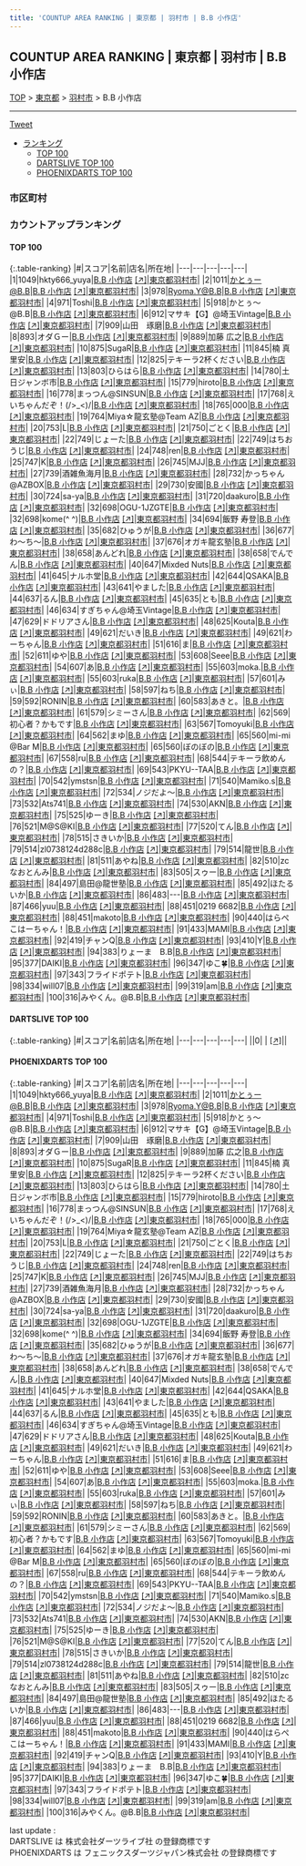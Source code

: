 ```yaml
---
title: 'COUNTUP AREA RANKING | 東京都 | 羽村市 | B.B 小作店'
---
```

## COUNTUP AREA RANKING | 東京都 | 羽村市 | B.B 小作店

[TOP](/darts/rank/) > [東京都](/darts/rank/東京都/) > [羽村市](/darts/rank/東京都/羽村市/) > B.B 小作店

___

<a href="https://twitter.com/share?ref_src=twsrc%5Etfw" data-text="COUNTUP AREA RANKING | 東京都羽村市B.B 小作店" class="twitter-share-button" data-hashtags="DARTSLIVE,PHOENIXDARTS,darts,ダーツ" data-show-count="false">Tweet</a>

* [ランキング](#カウントアップランキング)
    * [TOP 100](#top-100)
    * [DARTSLIVE TOP 100](#dartslive-top-100)
    * [PHOENIXDARTS TOP 100](#phoenixdarts-top-100)

### 市区町村

<ul>

</ul>

### カウントアップランキング

#### TOP 100



{:.table-ranking}
|#|スコア|名前|店名|所在地|
|---|---|---|---|---|
|1|1049|<span class="rank-name-pd">hkty666_yuya</span>|<a href="/darts/rank/shops/60581.html">B.B 小作店</a> <a href="https://vs.phoenixdarts.com/jp/shop/shopDetailInfo/s_60581?s_seq=60581">[↗]</a>|<a href="/darts/rank/東京都/羽村市">東京都羽村市</a>|
|2|1011|<span class="rank-name-pd">かとぅー@B.B</span>|<a href="/darts/rank/shops/60581.html">B.B 小作店</a> <a href="https://vs.phoenixdarts.com/jp/shop/shopDetailInfo/s_60581?s_seq=60581">[↗]</a>|<a href="/darts/rank/東京都/羽村市">東京都羽村市</a>|
|3|978|<span class="rank-name-pd">Ryoma.Y@B.B</span>|<a href="/darts/rank/shops/60581.html">B.B 小作店</a> <a href="https://vs.phoenixdarts.com/jp/shop/shopDetailInfo/s_60581?s_seq=60581">[↗]</a>|<a href="/darts/rank/東京都/羽村市">東京都羽村市</a>|
|4|971|<span class="rank-name-pd">Toshi</span>|<a href="/darts/rank/shops/60581.html">B.B 小作店</a> <a href="https://vs.phoenixdarts.com/jp/shop/shopDetailInfo/s_60581?s_seq=60581">[↗]</a>|<a href="/darts/rank/東京都/羽村市">東京都羽村市</a>|
|5|918|<span class="rank-name-pd">かとぅ〜@B.B</span>|<a href="/darts/rank/shops/60581.html">B.B 小作店</a> <a href="https://vs.phoenixdarts.com/jp/shop/shopDetailInfo/s_60581?s_seq=60581">[↗]</a>|<a href="/darts/rank/東京都/羽村市">東京都羽村市</a>|
|6|912|<span class="rank-name-pd">マサキ【G】@埼玉Vintage</span>|<a href="/darts/rank/shops/60581.html">B.B 小作店</a> <a href="https://vs.phoenixdarts.com/jp/shop/shopDetailInfo/s_60581?s_seq=60581">[↗]</a>|<a href="/darts/rank/東京都/羽村市">東京都羽村市</a>|
|7|909|<span class="rank-name-pd">山田　琢磨</span>|<a href="/darts/rank/shops/60581.html">B.B 小作店</a> <a href="https://vs.phoenixdarts.com/jp/shop/shopDetailInfo/s_60581?s_seq=60581">[↗]</a>|<a href="/darts/rank/東京都/羽村市">東京都羽村市</a>|
|8|893|<span class="rank-name-pd">オダＧー</span>|<a href="/darts/rank/shops/60581.html">B.B 小作店</a> <a href="https://vs.phoenixdarts.com/jp/shop/shopDetailInfo/s_60581?s_seq=60581">[↗]</a>|<a href="/darts/rank/東京都/羽村市">東京都羽村市</a>|
|9|889|<span class="rank-name-pd"><span class="pro-icon-pd"></span>加藤 広之</span>|<a href="/darts/rank/shops/60581.html">B.B 小作店</a> <a href="https://vs.phoenixdarts.com/jp/shop/shopDetailInfo/s_60581?s_seq=60581">[↗]</a>|<a href="/darts/rank/東京都/羽村市">東京都羽村市</a>|
|10|875|<span class="rank-name-pd">SugaR</span>|<a href="/darts/rank/shops/60581.html">B.B 小作店</a> <a href="https://vs.phoenixdarts.com/jp/shop/shopDetailInfo/s_60581?s_seq=60581">[↗]</a>|<a href="/darts/rank/東京都/羽村市">東京都羽村市</a>|
|11|845|<span class="rank-name-pd"><span class="pro-icon-pd"></span>楠 真里安</span>|<a href="/darts/rank/shops/60581.html">B.B 小作店</a> <a href="https://vs.phoenixdarts.com/jp/shop/shopDetailInfo/s_60581?s_seq=60581">[↗]</a>|<a href="/darts/rank/東京都/羽村市">東京都羽村市</a>|
|12|825|<span class="rank-name-pd">テキーラ2杯ください</span>|<a href="/darts/rank/shops/60581.html">B.B 小作店</a> <a href="https://vs.phoenixdarts.com/jp/shop/shopDetailInfo/s_60581?s_seq=60581">[↗]</a>|<a href="/darts/rank/東京都/羽村市">東京都羽村市</a>|
|13|803|<span class="rank-name-pd">ひらはら</span>|<a href="/darts/rank/shops/60581.html">B.B 小作店</a> <a href="https://vs.phoenixdarts.com/jp/shop/shopDetailInfo/s_60581?s_seq=60581">[↗]</a>|<a href="/darts/rank/東京都/羽村市">東京都羽村市</a>|
|14|780|<span class="rank-name-pd">土日ジャンボ市</span>|<a href="/darts/rank/shops/60581.html">B.B 小作店</a> <a href="https://vs.phoenixdarts.com/jp/shop/shopDetailInfo/s_60581?s_seq=60581">[↗]</a>|<a href="/darts/rank/東京都/羽村市">東京都羽村市</a>|
|15|779|<span class="rank-name-pd">hiroto</span>|<a href="/darts/rank/shops/60581.html">B.B 小作店</a> <a href="https://vs.phoenixdarts.com/jp/shop/shopDetailInfo/s_60581?s_seq=60581">[↗]</a>|<a href="/darts/rank/東京都/羽村市">東京都羽村市</a>|
|16|778|<span class="rank-name-pd">まっつん@SINSUN</span>|<a href="/darts/rank/shops/60581.html">B.B 小作店</a> <a href="https://vs.phoenixdarts.com/jp/shop/shopDetailInfo/s_60581?s_seq=60581">[↗]</a>|<a href="/darts/rank/東京都/羽村市">東京都羽村市</a>|
|17|768|<span class="rank-name-pd">えいちゃんだぞ！(/&gt;_&lt;)/</span>|<a href="/darts/rank/shops/60581.html">B.B 小作店</a> <a href="https://vs.phoenixdarts.com/jp/shop/shopDetailInfo/s_60581?s_seq=60581">[↗]</a>|<a href="/darts/rank/東京都/羽村市">東京都羽村市</a>|
|18|765|<span class="rank-name-pd">000</span>|<a href="/darts/rank/shops/60581.html">B.B 小作店</a> <a href="https://vs.phoenixdarts.com/jp/shop/shopDetailInfo/s_60581?s_seq=60581">[↗]</a>|<a href="/darts/rank/東京都/羽村市">東京都羽村市</a>|
|19|764|<span class="rank-name-pd">Miya☆龍玄塾@Team AZ</span>|<a href="/darts/rank/shops/60581.html">B.B 小作店</a> <a href="https://vs.phoenixdarts.com/jp/shop/shopDetailInfo/s_60581?s_seq=60581">[↗]</a>|<a href="/darts/rank/東京都/羽村市">東京都羽村市</a>|
|20|753|<span class="rank-name-pd">L</span>|<a href="/darts/rank/shops/60581.html">B.B 小作店</a> <a href="https://vs.phoenixdarts.com/jp/shop/shopDetailInfo/s_60581?s_seq=60581">[↗]</a>|<a href="/darts/rank/東京都/羽村市">東京都羽村市</a>|
|21|750|<span class="rank-name-pd">ごとく</span>|<a href="/darts/rank/shops/60581.html">B.B 小作店</a> <a href="https://vs.phoenixdarts.com/jp/shop/shopDetailInfo/s_60581?s_seq=60581">[↗]</a>|<a href="/darts/rank/東京都/羽村市">東京都羽村市</a>|
|22|749|<span class="rank-name-pd">じょーた</span>|<a href="/darts/rank/shops/60581.html">B.B 小作店</a> <a href="https://vs.phoenixdarts.com/jp/shop/shopDetailInfo/s_60581?s_seq=60581">[↗]</a>|<a href="/darts/rank/東京都/羽村市">東京都羽村市</a>|
|22|749|<span class="rank-name-pd">はちおうじ</span>|<a href="/darts/rank/shops/60581.html">B.B 小作店</a> <a href="https://vs.phoenixdarts.com/jp/shop/shopDetailInfo/s_60581?s_seq=60581">[↗]</a>|<a href="/darts/rank/東京都/羽村市">東京都羽村市</a>|
|24|748|<span class="rank-name-pd">ren</span>|<a href="/darts/rank/shops/60581.html">B.B 小作店</a> <a href="https://vs.phoenixdarts.com/jp/shop/shopDetailInfo/s_60581?s_seq=60581">[↗]</a>|<a href="/darts/rank/東京都/羽村市">東京都羽村市</a>|
|25|747|<span class="rank-name-pd">K</span>|<a href="/darts/rank/shops/60581.html">B.B 小作店</a> <a href="https://vs.phoenixdarts.com/jp/shop/shopDetailInfo/s_60581?s_seq=60581">[↗]</a>|<a href="/darts/rank/東京都/羽村市">東京都羽村市</a>|
|26|745|<span class="rank-name-pd">MJJ</span>|<a href="/darts/rank/shops/60581.html">B.B 小作店</a> <a href="https://vs.phoenixdarts.com/jp/shop/shopDetailInfo/s_60581?s_seq=60581">[↗]</a>|<a href="/darts/rank/東京都/羽村市">東京都羽村市</a>|
|27|739|<span class="rank-name-pd">酒雑魚海月</span>|<a href="/darts/rank/shops/60581.html">B.B 小作店</a> <a href="https://vs.phoenixdarts.com/jp/shop/shopDetailInfo/s_60581?s_seq=60581">[↗]</a>|<a href="/darts/rank/東京都/羽村市">東京都羽村市</a>|
|28|732|<span class="rank-name-pd">かっちゃん@AZBOX</span>|<a href="/darts/rank/shops/60581.html">B.B 小作店</a> <a href="https://vs.phoenixdarts.com/jp/shop/shopDetailInfo/s_60581?s_seq=60581">[↗]</a>|<a href="/darts/rank/東京都/羽村市">東京都羽村市</a>|
|29|730|<span class="rank-name-pd">安國</span>|<a href="/darts/rank/shops/60581.html">B.B 小作店</a> <a href="https://vs.phoenixdarts.com/jp/shop/shopDetailInfo/s_60581?s_seq=60581">[↗]</a>|<a href="/darts/rank/東京都/羽村市">東京都羽村市</a>|
|30|724|<span class="rank-name-pd">sa-ya</span>|<a href="/darts/rank/shops/60581.html">B.B 小作店</a> <a href="https://vs.phoenixdarts.com/jp/shop/shopDetailInfo/s_60581?s_seq=60581">[↗]</a>|<a href="/darts/rank/東京都/羽村市">東京都羽村市</a>|
|31|720|<span class="rank-name-pd">daakuro</span>|<a href="/darts/rank/shops/60581.html">B.B 小作店</a> <a href="https://vs.phoenixdarts.com/jp/shop/shopDetailInfo/s_60581?s_seq=60581">[↗]</a>|<a href="/darts/rank/東京都/羽村市">東京都羽村市</a>|
|32|698|<span class="rank-name-pd">OGU-1JZGTE</span>|<a href="/darts/rank/shops/60581.html">B.B 小作店</a> <a href="https://vs.phoenixdarts.com/jp/shop/shopDetailInfo/s_60581?s_seq=60581">[↗]</a>|<a href="/darts/rank/東京都/羽村市">東京都羽村市</a>|
|32|698|<span class="rank-name-pd">kome(^ ^)</span>|<a href="/darts/rank/shops/60581.html">B.B 小作店</a> <a href="https://vs.phoenixdarts.com/jp/shop/shopDetailInfo/s_60581?s_seq=60581">[↗]</a>|<a href="/darts/rank/東京都/羽村市">東京都羽村市</a>|
|34|694|<span class="rank-name-pd"><span class="pro-icon-pd"></span>飯野 寿登</span>|<a href="/darts/rank/shops/60581.html">B.B 小作店</a> <a href="https://vs.phoenixdarts.com/jp/shop/shopDetailInfo/s_60581?s_seq=60581">[↗]</a>|<a href="/darts/rank/東京都/羽村市">東京都羽村市</a>|
|35|682|<span class="rank-name-pd">ひゅうが</span>|<a href="/darts/rank/shops/60581.html">B.B 小作店</a> <a href="https://vs.phoenixdarts.com/jp/shop/shopDetailInfo/s_60581?s_seq=60581">[↗]</a>|<a href="/darts/rank/東京都/羽村市">東京都羽村市</a>|
|36|677|<span class="rank-name-pd">わ～ち～</span>|<a href="/darts/rank/shops/60581.html">B.B 小作店</a> <a href="https://vs.phoenixdarts.com/jp/shop/shopDetailInfo/s_60581?s_seq=60581">[↗]</a>|<a href="/darts/rank/東京都/羽村市">東京都羽村市</a>|
|37|676|<span class="rank-name-pd">オガキ龍玄塾</span>|<a href="/darts/rank/shops/60581.html">B.B 小作店</a> <a href="https://vs.phoenixdarts.com/jp/shop/shopDetailInfo/s_60581?s_seq=60581">[↗]</a>|<a href="/darts/rank/東京都/羽村市">東京都羽村市</a>|
|38|658|<span class="rank-name-pd">あんどれ</span>|<a href="/darts/rank/shops/60581.html">B.B 小作店</a> <a href="https://vs.phoenixdarts.com/jp/shop/shopDetailInfo/s_60581?s_seq=60581">[↗]</a>|<a href="/darts/rank/東京都/羽村市">東京都羽村市</a>|
|38|658|<span class="rank-name-pd">でんでん</span>|<a href="/darts/rank/shops/60581.html">B.B 小作店</a> <a href="https://vs.phoenixdarts.com/jp/shop/shopDetailInfo/s_60581?s_seq=60581">[↗]</a>|<a href="/darts/rank/東京都/羽村市">東京都羽村市</a>|
|40|647|<span class="rank-name-pd">Mixded Nuts</span>|<a href="/darts/rank/shops/60581.html">B.B 小作店</a> <a href="https://vs.phoenixdarts.com/jp/shop/shopDetailInfo/s_60581?s_seq=60581">[↗]</a>|<a href="/darts/rank/東京都/羽村市">東京都羽村市</a>|
|41|645|<span class="rank-name-pd">ナルホ堂</span>|<a href="/darts/rank/shops/60581.html">B.B 小作店</a> <a href="https://vs.phoenixdarts.com/jp/shop/shopDetailInfo/s_60581?s_seq=60581">[↗]</a>|<a href="/darts/rank/東京都/羽村市">東京都羽村市</a>|
|42|644|<span class="rank-name-pd">QSAKA</span>|<a href="/darts/rank/shops/60581.html">B.B 小作店</a> <a href="https://vs.phoenixdarts.com/jp/shop/shopDetailInfo/s_60581?s_seq=60581">[↗]</a>|<a href="/darts/rank/東京都/羽村市">東京都羽村市</a>|
|43|641|<span class="rank-name-pd">やました</span>|<a href="/darts/rank/shops/60581.html">B.B 小作店</a> <a href="https://vs.phoenixdarts.com/jp/shop/shopDetailInfo/s_60581?s_seq=60581">[↗]</a>|<a href="/darts/rank/東京都/羽村市">東京都羽村市</a>|
|44|637|<span class="rank-name-pd">るん</span>|<a href="/darts/rank/shops/60581.html">B.B 小作店</a> <a href="https://vs.phoenixdarts.com/jp/shop/shopDetailInfo/s_60581?s_seq=60581">[↗]</a>|<a href="/darts/rank/東京都/羽村市">東京都羽村市</a>|
|45|635|<span class="rank-name-pd">とも</span>|<a href="/darts/rank/shops/60581.html">B.B 小作店</a> <a href="https://vs.phoenixdarts.com/jp/shop/shopDetailInfo/s_60581?s_seq=60581">[↗]</a>|<a href="/darts/rank/東京都/羽村市">東京都羽村市</a>|
|46|634|<span class="rank-name-pd">すぎちゃん@埼玉Vintage</span>|<a href="/darts/rank/shops/60581.html">B.B 小作店</a> <a href="https://vs.phoenixdarts.com/jp/shop/shopDetailInfo/s_60581?s_seq=60581">[↗]</a>|<a href="/darts/rank/東京都/羽村市">東京都羽村市</a>|
|47|629|<span class="rank-name-pd">ドドリアさん</span>|<a href="/darts/rank/shops/60581.html">B.B 小作店</a> <a href="https://vs.phoenixdarts.com/jp/shop/shopDetailInfo/s_60581?s_seq=60581">[↗]</a>|<a href="/darts/rank/東京都/羽村市">東京都羽村市</a>|
|48|625|<span class="rank-name-pd">Kouta</span>|<a href="/darts/rank/shops/60581.html">B.B 小作店</a> <a href="https://vs.phoenixdarts.com/jp/shop/shopDetailInfo/s_60581?s_seq=60581">[↗]</a>|<a href="/darts/rank/東京都/羽村市">東京都羽村市</a>|
|49|621|<span class="rank-name-pd">だいき</span>|<a href="/darts/rank/shops/60581.html">B.B 小作店</a> <a href="https://vs.phoenixdarts.com/jp/shop/shopDetailInfo/s_60581?s_seq=60581">[↗]</a>|<a href="/darts/rank/東京都/羽村市">東京都羽村市</a>|
|49|621|<span class="rank-name-pd">わーちゃん</span>|<a href="/darts/rank/shops/60581.html">B.B 小作店</a> <a href="https://vs.phoenixdarts.com/jp/shop/shopDetailInfo/s_60581?s_seq=60581">[↗]</a>|<a href="/darts/rank/東京都/羽村市">東京都羽村市</a>|
|51|616|<span class="rank-name-pd">ま</span>|<a href="/darts/rank/shops/60581.html">B.B 小作店</a> <a href="https://vs.phoenixdarts.com/jp/shop/shopDetailInfo/s_60581?s_seq=60581">[↗]</a>|<a href="/darts/rank/東京都/羽村市">東京都羽村市</a>|
|52|611|<span class="rank-name-pd">ゆや</span>|<a href="/darts/rank/shops/60581.html">B.B 小作店</a> <a href="https://vs.phoenixdarts.com/jp/shop/shopDetailInfo/s_60581?s_seq=60581">[↗]</a>|<a href="/darts/rank/東京都/羽村市">東京都羽村市</a>|
|53|608|<span class="rank-name-pd">Seee</span>|<a href="/darts/rank/shops/60581.html">B.B 小作店</a> <a href="https://vs.phoenixdarts.com/jp/shop/shopDetailInfo/s_60581?s_seq=60581">[↗]</a>|<a href="/darts/rank/東京都/羽村市">東京都羽村市</a>|
|54|607|<span class="rank-name-pd">あ</span>|<a href="/darts/rank/shops/60581.html">B.B 小作店</a> <a href="https://vs.phoenixdarts.com/jp/shop/shopDetailInfo/s_60581?s_seq=60581">[↗]</a>|<a href="/darts/rank/東京都/羽村市">東京都羽村市</a>|
|55|603|<span class="rank-name-pd">moka.</span>|<a href="/darts/rank/shops/60581.html">B.B 小作店</a> <a href="https://vs.phoenixdarts.com/jp/shop/shopDetailInfo/s_60581?s_seq=60581">[↗]</a>|<a href="/darts/rank/東京都/羽村市">東京都羽村市</a>|
|55|603|<span class="rank-name-pd">ruka</span>|<a href="/darts/rank/shops/60581.html">B.B 小作店</a> <a href="https://vs.phoenixdarts.com/jp/shop/shopDetailInfo/s_60581?s_seq=60581">[↗]</a>|<a href="/darts/rank/東京都/羽村市">東京都羽村市</a>|
|57|601|<span class="rank-name-pd">みぃ</span>|<a href="/darts/rank/shops/60581.html">B.B 小作店</a> <a href="https://vs.phoenixdarts.com/jp/shop/shopDetailInfo/s_60581?s_seq=60581">[↗]</a>|<a href="/darts/rank/東京都/羽村市">東京都羽村市</a>|
|58|597|<span class="rank-name-pd">ねち</span>|<a href="/darts/rank/shops/60581.html">B.B 小作店</a> <a href="https://vs.phoenixdarts.com/jp/shop/shopDetailInfo/s_60581?s_seq=60581">[↗]</a>|<a href="/darts/rank/東京都/羽村市">東京都羽村市</a>|
|59|592|<span class="rank-name-pd">RONIN</span>|<a href="/darts/rank/shops/60581.html">B.B 小作店</a> <a href="https://vs.phoenixdarts.com/jp/shop/shopDetailInfo/s_60581?s_seq=60581">[↗]</a>|<a href="/darts/rank/東京都/羽村市">東京都羽村市</a>|
|60|583|<span class="rank-name-pd">あきと。</span>|<a href="/darts/rank/shops/60581.html">B.B 小作店</a> <a href="https://vs.phoenixdarts.com/jp/shop/shopDetailInfo/s_60581?s_seq=60581">[↗]</a>|<a href="/darts/rank/東京都/羽村市">東京都羽村市</a>|
|61|579|<span class="rank-name-pd">シミーさん</span>|<a href="/darts/rank/shops/60581.html">B.B 小作店</a> <a href="https://vs.phoenixdarts.com/jp/shop/shopDetailInfo/s_60581?s_seq=60581">[↗]</a>|<a href="/darts/rank/東京都/羽村市">東京都羽村市</a>|
|62|569|<span class="rank-name-pd">初心者？かもです</span>|<a href="/darts/rank/shops/60581.html">B.B 小作店</a> <a href="https://vs.phoenixdarts.com/jp/shop/shopDetailInfo/s_60581?s_seq=60581">[↗]</a>|<a href="/darts/rank/東京都/羽村市">東京都羽村市</a>|
|63|567|<span class="rank-name-pd">Tomoyuki</span>|<a href="/darts/rank/shops/60581.html">B.B 小作店</a> <a href="https://vs.phoenixdarts.com/jp/shop/shopDetailInfo/s_60581?s_seq=60581">[↗]</a>|<a href="/darts/rank/東京都/羽村市">東京都羽村市</a>|
|64|562|<span class="rank-name-pd">まゆ</span>|<a href="/darts/rank/shops/60581.html">B.B 小作店</a> <a href="https://vs.phoenixdarts.com/jp/shop/shopDetailInfo/s_60581?s_seq=60581">[↗]</a>|<a href="/darts/rank/東京都/羽村市">東京都羽村市</a>|
|65|560|<span class="rank-name-pd">mi-mi @Bar M</span>|<a href="/darts/rank/shops/60581.html">B.B 小作店</a> <a href="https://vs.phoenixdarts.com/jp/shop/shopDetailInfo/s_60581?s_seq=60581">[↗]</a>|<a href="/darts/rank/東京都/羽村市">東京都羽村市</a>|
|65|560|<span class="rank-name-pd">ぼのぼの</span>|<a href="/darts/rank/shops/60581.html">B.B 小作店</a> <a href="https://vs.phoenixdarts.com/jp/shop/shopDetailInfo/s_60581?s_seq=60581">[↗]</a>|<a href="/darts/rank/東京都/羽村市">東京都羽村市</a>|
|67|558|<span class="rank-name-pd">ru</span>|<a href="/darts/rank/shops/60581.html">B.B 小作店</a> <a href="https://vs.phoenixdarts.com/jp/shop/shopDetailInfo/s_60581?s_seq=60581">[↗]</a>|<a href="/darts/rank/東京都/羽村市">東京都羽村市</a>|
|68|544|<span class="rank-name-pd">テキーラ飲めんの？</span>|<a href="/darts/rank/shops/60581.html">B.B 小作店</a> <a href="https://vs.phoenixdarts.com/jp/shop/shopDetailInfo/s_60581?s_seq=60581">[↗]</a>|<a href="/darts/rank/東京都/羽村市">東京都羽村市</a>|
|69|543|<span class="rank-name-pd">PKYU--TAA</span>|<a href="/darts/rank/shops/60581.html">B.B 小作店</a> <a href="https://vs.phoenixdarts.com/jp/shop/shopDetailInfo/s_60581?s_seq=60581">[↗]</a>|<a href="/darts/rank/東京都/羽村市">東京都羽村市</a>|
|70|542|<span class="rank-name-pd">ymstsn</span>|<a href="/darts/rank/shops/60581.html">B.B 小作店</a> <a href="https://vs.phoenixdarts.com/jp/shop/shopDetailInfo/s_60581?s_seq=60581">[↗]</a>|<a href="/darts/rank/東京都/羽村市">東京都羽村市</a>|
|71|540|<span class="rank-name-pd">Mamiko.s</span>|<a href="/darts/rank/shops/60581.html">B.B 小作店</a> <a href="https://vs.phoenixdarts.com/jp/shop/shopDetailInfo/s_60581?s_seq=60581">[↗]</a>|<a href="/darts/rank/東京都/羽村市">東京都羽村市</a>|
|72|534|<span class="rank-name-pd">ノジだよ〜</span>|<a href="/darts/rank/shops/60581.html">B.B 小作店</a> <a href="https://vs.phoenixdarts.com/jp/shop/shopDetailInfo/s_60581?s_seq=60581">[↗]</a>|<a href="/darts/rank/東京都/羽村市">東京都羽村市</a>|
|73|532|<span class="rank-name-pd">Ats741</span>|<a href="/darts/rank/shops/60581.html">B.B 小作店</a> <a href="https://vs.phoenixdarts.com/jp/shop/shopDetailInfo/s_60581?s_seq=60581">[↗]</a>|<a href="/darts/rank/東京都/羽村市">東京都羽村市</a>|
|74|530|<span class="rank-name-pd">AKN</span>|<a href="/darts/rank/shops/60581.html">B.B 小作店</a> <a href="https://vs.phoenixdarts.com/jp/shop/shopDetailInfo/s_60581?s_seq=60581">[↗]</a>|<a href="/darts/rank/東京都/羽村市">東京都羽村市</a>|
|75|525|<span class="rank-name-pd">ゆーき</span>|<a href="/darts/rank/shops/60581.html">B.B 小作店</a> <a href="https://vs.phoenixdarts.com/jp/shop/shopDetailInfo/s_60581?s_seq=60581">[↗]</a>|<a href="/darts/rank/東京都/羽村市">東京都羽村市</a>|
|76|521|<span class="rank-name-pd">M@S@KI</span>|<a href="/darts/rank/shops/60581.html">B.B 小作店</a> <a href="https://vs.phoenixdarts.com/jp/shop/shopDetailInfo/s_60581?s_seq=60581">[↗]</a>|<a href="/darts/rank/東京都/羽村市">東京都羽村市</a>|
|77|520|<span class="rank-name-pd">てん</span>|<a href="/darts/rank/shops/60581.html">B.B 小作店</a> <a href="https://vs.phoenixdarts.com/jp/shop/shopDetailInfo/s_60581?s_seq=60581">[↗]</a>|<a href="/darts/rank/東京都/羽村市">東京都羽村市</a>|
|78|515|<span class="rank-name-pd">さきいか</span>|<a href="/darts/rank/shops/60581.html">B.B 小作店</a> <a href="https://vs.phoenixdarts.com/jp/shop/shopDetailInfo/s_60581?s_seq=60581">[↗]</a>|<a href="/darts/rank/東京都/羽村市">東京都羽村市</a>|
|79|514|<span class="rank-name-pd">zl0738124d288c</span>|<a href="/darts/rank/shops/60581.html">B.B 小作店</a> <a href="https://vs.phoenixdarts.com/jp/shop/shopDetailInfo/s_60581?s_seq=60581">[↗]</a>|<a href="/darts/rank/東京都/羽村市">東京都羽村市</a>|
|79|514|<span class="rank-name-pd">龍世</span>|<a href="/darts/rank/shops/60581.html">B.B 小作店</a> <a href="https://vs.phoenixdarts.com/jp/shop/shopDetailInfo/s_60581?s_seq=60581">[↗]</a>|<a href="/darts/rank/東京都/羽村市">東京都羽村市</a>|
|81|511|<span class="rank-name-pd">あやね</span>|<a href="/darts/rank/shops/60581.html">B.B 小作店</a> <a href="https://vs.phoenixdarts.com/jp/shop/shopDetailInfo/s_60581?s_seq=60581">[↗]</a>|<a href="/darts/rank/東京都/羽村市">東京都羽村市</a>|
|82|510|<span class="rank-name-pd">zcなおとんみ</span>|<a href="/darts/rank/shops/60581.html">B.B 小作店</a> <a href="https://vs.phoenixdarts.com/jp/shop/shopDetailInfo/s_60581?s_seq=60581">[↗]</a>|<a href="/darts/rank/東京都/羽村市">東京都羽村市</a>|
|83|505|<span class="rank-name-pd">スゥー</span>|<a href="/darts/rank/shops/60581.html">B.B 小作店</a> <a href="https://vs.phoenixdarts.com/jp/shop/shopDetailInfo/s_60581?s_seq=60581">[↗]</a>|<a href="/darts/rank/東京都/羽村市">東京都羽村市</a>|
|84|497|<span class="rank-name-pd">島田@龍世塾</span>|<a href="/darts/rank/shops/60581.html">B.B 小作店</a> <a href="https://vs.phoenixdarts.com/jp/shop/shopDetailInfo/s_60581?s_seq=60581">[↗]</a>|<a href="/darts/rank/東京都/羽村市">東京都羽村市</a>|
|85|492|<span class="rank-name-pd">ほたるいか</span>|<a href="/darts/rank/shops/60581.html">B.B 小作店</a> <a href="https://vs.phoenixdarts.com/jp/shop/shopDetailInfo/s_60581?s_seq=60581">[↗]</a>|<a href="/darts/rank/東京都/羽村市">東京都羽村市</a>|
|86|483|<span class="rank-name-pd">---</span>|<a href="/darts/rank/shops/60581.html">B.B 小作店</a> <a href="https://vs.phoenixdarts.com/jp/shop/shopDetailInfo/s_60581?s_seq=60581">[↗]</a>|<a href="/darts/rank/東京都/羽村市">東京都羽村市</a>|
|87|466|<span class="rank-name-pd">yuu</span>|<a href="/darts/rank/shops/60581.html">B.B 小作店</a> <a href="https://vs.phoenixdarts.com/jp/shop/shopDetailInfo/s_60581?s_seq=60581">[↗]</a>|<a href="/darts/rank/東京都/羽村市">東京都羽村市</a>|
|88|451|<span class="rank-name-pd">0219 6682</span>|<a href="/darts/rank/shops/60581.html">B.B 小作店</a> <a href="https://vs.phoenixdarts.com/jp/shop/shopDetailInfo/s_60581?s_seq=60581">[↗]</a>|<a href="/darts/rank/東京都/羽村市">東京都羽村市</a>|
|88|451|<span class="rank-name-pd">makoto</span>|<a href="/darts/rank/shops/60581.html">B.B 小作店</a> <a href="https://vs.phoenixdarts.com/jp/shop/shopDetailInfo/s_60581?s_seq=60581">[↗]</a>|<a href="/darts/rank/東京都/羽村市">東京都羽村市</a>|
|90|440|<span class="rank-name-pd">はらぺこはーちゃん！</span>|<a href="/darts/rank/shops/60581.html">B.B 小作店</a> <a href="https://vs.phoenixdarts.com/jp/shop/shopDetailInfo/s_60581?s_seq=60581">[↗]</a>|<a href="/darts/rank/東京都/羽村市">東京都羽村市</a>|
|91|433|<span class="rank-name-pd">MAMI</span>|<a href="/darts/rank/shops/60581.html">B.B 小作店</a> <a href="https://vs.phoenixdarts.com/jp/shop/shopDetailInfo/s_60581?s_seq=60581">[↗]</a>|<a href="/darts/rank/東京都/羽村市">東京都羽村市</a>|
|92|419|<span class="rank-name-pd">チャンQ</span>|<a href="/darts/rank/shops/60581.html">B.B 小作店</a> <a href="https://vs.phoenixdarts.com/jp/shop/shopDetailInfo/s_60581?s_seq=60581">[↗]</a>|<a href="/darts/rank/東京都/羽村市">東京都羽村市</a>|
|93|410|<span class="rank-name-pd">Y</span>|<a href="/darts/rank/shops/60581.html">B.B 小作店</a> <a href="https://vs.phoenixdarts.com/jp/shop/shopDetailInfo/s_60581?s_seq=60581">[↗]</a>|<a href="/darts/rank/東京都/羽村市">東京都羽村市</a>|
|94|383|<span class="rank-name-pd">りょーま　B.B</span>|<a href="/darts/rank/shops/60581.html">B.B 小作店</a> <a href="https://vs.phoenixdarts.com/jp/shop/shopDetailInfo/s_60581?s_seq=60581">[↗]</a>|<a href="/darts/rank/東京都/羽村市">東京都羽村市</a>|
|95|377|<span class="rank-name-pd">DAIKI</span>|<a href="/darts/rank/shops/60581.html">B.B 小作店</a> <a href="https://vs.phoenixdarts.com/jp/shop/shopDetailInfo/s_60581?s_seq=60581">[↗]</a>|<a href="/darts/rank/東京都/羽村市">東京都羽村市</a>|
|96|347|<span class="rank-name-pd">ゆこ🍀</span>|<a href="/darts/rank/shops/60581.html">B.B 小作店</a> <a href="https://vs.phoenixdarts.com/jp/shop/shopDetailInfo/s_60581?s_seq=60581">[↗]</a>|<a href="/darts/rank/東京都/羽村市">東京都羽村市</a>|
|97|343|<span class="rank-name-pd">フライドポテト</span>|<a href="/darts/rank/shops/60581.html">B.B 小作店</a> <a href="https://vs.phoenixdarts.com/jp/shop/shopDetailInfo/s_60581?s_seq=60581">[↗]</a>|<a href="/darts/rank/東京都/羽村市">東京都羽村市</a>|
|98|334|<span class="rank-name-pd">will07</span>|<a href="/darts/rank/shops/60581.html">B.B 小作店</a> <a href="https://vs.phoenixdarts.com/jp/shop/shopDetailInfo/s_60581?s_seq=60581">[↗]</a>|<a href="/darts/rank/東京都/羽村市">東京都羽村市</a>|
|99|319|<span class="rank-name-pd">am</span>|<a href="/darts/rank/shops/60581.html">B.B 小作店</a> <a href="https://vs.phoenixdarts.com/jp/shop/shopDetailInfo/s_60581?s_seq=60581">[↗]</a>|<a href="/darts/rank/東京都/羽村市">東京都羽村市</a>|
|100|316|<span class="rank-name-pd">みやくん。@B.B</span>|<a href="/darts/rank/shops/60581.html">B.B 小作店</a> <a href="https://vs.phoenixdarts.com/jp/shop/shopDetailInfo/s_60581?s_seq=60581">[↗]</a>|<a href="/darts/rank/東京都/羽村市">東京都羽村市</a>|


#### DARTSLIVE TOP 100



{:.table-ranking}
|#|スコア|名前|店名|所在地|
|---|---|---|---|---|
||0|<span class="rank-name-dl"> </span>|<a href="/darts/rank/shops/.html"></a> <a href="">[↗]</a>|<a href="/darts/rank//"></a>|


#### PHOENIXDARTS TOP 100



{:.table-ranking}
|#|スコア|名前|店名|所在地|
|---|---|---|---|---|
|1|1049|<span class="rank-name-pd">hkty666_yuya</span>|<a href="/darts/rank/shops/60581.html">B.B 小作店</a> <a href="https://vs.phoenixdarts.com/jp/shop/shopDetailInfo/s_60581?s_seq=60581">[↗]</a>|<a href="/darts/rank/東京都/羽村市">東京都羽村市</a>|
|2|1011|<span class="rank-name-pd">かとぅー@B.B</span>|<a href="/darts/rank/shops/60581.html">B.B 小作店</a> <a href="https://vs.phoenixdarts.com/jp/shop/shopDetailInfo/s_60581?s_seq=60581">[↗]</a>|<a href="/darts/rank/東京都/羽村市">東京都羽村市</a>|
|3|978|<span class="rank-name-pd">Ryoma.Y@B.B</span>|<a href="/darts/rank/shops/60581.html">B.B 小作店</a> <a href="https://vs.phoenixdarts.com/jp/shop/shopDetailInfo/s_60581?s_seq=60581">[↗]</a>|<a href="/darts/rank/東京都/羽村市">東京都羽村市</a>|
|4|971|<span class="rank-name-pd">Toshi</span>|<a href="/darts/rank/shops/60581.html">B.B 小作店</a> <a href="https://vs.phoenixdarts.com/jp/shop/shopDetailInfo/s_60581?s_seq=60581">[↗]</a>|<a href="/darts/rank/東京都/羽村市">東京都羽村市</a>|
|5|918|<span class="rank-name-pd">かとぅ〜@B.B</span>|<a href="/darts/rank/shops/60581.html">B.B 小作店</a> <a href="https://vs.phoenixdarts.com/jp/shop/shopDetailInfo/s_60581?s_seq=60581">[↗]</a>|<a href="/darts/rank/東京都/羽村市">東京都羽村市</a>|
|6|912|<span class="rank-name-pd">マサキ【G】@埼玉Vintage</span>|<a href="/darts/rank/shops/60581.html">B.B 小作店</a> <a href="https://vs.phoenixdarts.com/jp/shop/shopDetailInfo/s_60581?s_seq=60581">[↗]</a>|<a href="/darts/rank/東京都/羽村市">東京都羽村市</a>|
|7|909|<span class="rank-name-pd">山田　琢磨</span>|<a href="/darts/rank/shops/60581.html">B.B 小作店</a> <a href="https://vs.phoenixdarts.com/jp/shop/shopDetailInfo/s_60581?s_seq=60581">[↗]</a>|<a href="/darts/rank/東京都/羽村市">東京都羽村市</a>|
|8|893|<span class="rank-name-pd">オダＧー</span>|<a href="/darts/rank/shops/60581.html">B.B 小作店</a> <a href="https://vs.phoenixdarts.com/jp/shop/shopDetailInfo/s_60581?s_seq=60581">[↗]</a>|<a href="/darts/rank/東京都/羽村市">東京都羽村市</a>|
|9|889|<span class="rank-name-pd"><span class="pro-icon-pd"></span>加藤 広之</span>|<a href="/darts/rank/shops/60581.html">B.B 小作店</a> <a href="https://vs.phoenixdarts.com/jp/shop/shopDetailInfo/s_60581?s_seq=60581">[↗]</a>|<a href="/darts/rank/東京都/羽村市">東京都羽村市</a>|
|10|875|<span class="rank-name-pd">SugaR</span>|<a href="/darts/rank/shops/60581.html">B.B 小作店</a> <a href="https://vs.phoenixdarts.com/jp/shop/shopDetailInfo/s_60581?s_seq=60581">[↗]</a>|<a href="/darts/rank/東京都/羽村市">東京都羽村市</a>|
|11|845|<span class="rank-name-pd"><span class="pro-icon-pd"></span>楠 真里安</span>|<a href="/darts/rank/shops/60581.html">B.B 小作店</a> <a href="https://vs.phoenixdarts.com/jp/shop/shopDetailInfo/s_60581?s_seq=60581">[↗]</a>|<a href="/darts/rank/東京都/羽村市">東京都羽村市</a>|
|12|825|<span class="rank-name-pd">テキーラ2杯ください</span>|<a href="/darts/rank/shops/60581.html">B.B 小作店</a> <a href="https://vs.phoenixdarts.com/jp/shop/shopDetailInfo/s_60581?s_seq=60581">[↗]</a>|<a href="/darts/rank/東京都/羽村市">東京都羽村市</a>|
|13|803|<span class="rank-name-pd">ひらはら</span>|<a href="/darts/rank/shops/60581.html">B.B 小作店</a> <a href="https://vs.phoenixdarts.com/jp/shop/shopDetailInfo/s_60581?s_seq=60581">[↗]</a>|<a href="/darts/rank/東京都/羽村市">東京都羽村市</a>|
|14|780|<span class="rank-name-pd">土日ジャンボ市</span>|<a href="/darts/rank/shops/60581.html">B.B 小作店</a> <a href="https://vs.phoenixdarts.com/jp/shop/shopDetailInfo/s_60581?s_seq=60581">[↗]</a>|<a href="/darts/rank/東京都/羽村市">東京都羽村市</a>|
|15|779|<span class="rank-name-pd">hiroto</span>|<a href="/darts/rank/shops/60581.html">B.B 小作店</a> <a href="https://vs.phoenixdarts.com/jp/shop/shopDetailInfo/s_60581?s_seq=60581">[↗]</a>|<a href="/darts/rank/東京都/羽村市">東京都羽村市</a>|
|16|778|<span class="rank-name-pd">まっつん@SINSUN</span>|<a href="/darts/rank/shops/60581.html">B.B 小作店</a> <a href="https://vs.phoenixdarts.com/jp/shop/shopDetailInfo/s_60581?s_seq=60581">[↗]</a>|<a href="/darts/rank/東京都/羽村市">東京都羽村市</a>|
|17|768|<span class="rank-name-pd">えいちゃんだぞ！(/&gt;_&lt;)/</span>|<a href="/darts/rank/shops/60581.html">B.B 小作店</a> <a href="https://vs.phoenixdarts.com/jp/shop/shopDetailInfo/s_60581?s_seq=60581">[↗]</a>|<a href="/darts/rank/東京都/羽村市">東京都羽村市</a>|
|18|765|<span class="rank-name-pd">000</span>|<a href="/darts/rank/shops/60581.html">B.B 小作店</a> <a href="https://vs.phoenixdarts.com/jp/shop/shopDetailInfo/s_60581?s_seq=60581">[↗]</a>|<a href="/darts/rank/東京都/羽村市">東京都羽村市</a>|
|19|764|<span class="rank-name-pd">Miya☆龍玄塾@Team AZ</span>|<a href="/darts/rank/shops/60581.html">B.B 小作店</a> <a href="https://vs.phoenixdarts.com/jp/shop/shopDetailInfo/s_60581?s_seq=60581">[↗]</a>|<a href="/darts/rank/東京都/羽村市">東京都羽村市</a>|
|20|753|<span class="rank-name-pd">L</span>|<a href="/darts/rank/shops/60581.html">B.B 小作店</a> <a href="https://vs.phoenixdarts.com/jp/shop/shopDetailInfo/s_60581?s_seq=60581">[↗]</a>|<a href="/darts/rank/東京都/羽村市">東京都羽村市</a>|
|21|750|<span class="rank-name-pd">ごとく</span>|<a href="/darts/rank/shops/60581.html">B.B 小作店</a> <a href="https://vs.phoenixdarts.com/jp/shop/shopDetailInfo/s_60581?s_seq=60581">[↗]</a>|<a href="/darts/rank/東京都/羽村市">東京都羽村市</a>|
|22|749|<span class="rank-name-pd">じょーた</span>|<a href="/darts/rank/shops/60581.html">B.B 小作店</a> <a href="https://vs.phoenixdarts.com/jp/shop/shopDetailInfo/s_60581?s_seq=60581">[↗]</a>|<a href="/darts/rank/東京都/羽村市">東京都羽村市</a>|
|22|749|<span class="rank-name-pd">はちおうじ</span>|<a href="/darts/rank/shops/60581.html">B.B 小作店</a> <a href="https://vs.phoenixdarts.com/jp/shop/shopDetailInfo/s_60581?s_seq=60581">[↗]</a>|<a href="/darts/rank/東京都/羽村市">東京都羽村市</a>|
|24|748|<span class="rank-name-pd">ren</span>|<a href="/darts/rank/shops/60581.html">B.B 小作店</a> <a href="https://vs.phoenixdarts.com/jp/shop/shopDetailInfo/s_60581?s_seq=60581">[↗]</a>|<a href="/darts/rank/東京都/羽村市">東京都羽村市</a>|
|25|747|<span class="rank-name-pd">K</span>|<a href="/darts/rank/shops/60581.html">B.B 小作店</a> <a href="https://vs.phoenixdarts.com/jp/shop/shopDetailInfo/s_60581?s_seq=60581">[↗]</a>|<a href="/darts/rank/東京都/羽村市">東京都羽村市</a>|
|26|745|<span class="rank-name-pd">MJJ</span>|<a href="/darts/rank/shops/60581.html">B.B 小作店</a> <a href="https://vs.phoenixdarts.com/jp/shop/shopDetailInfo/s_60581?s_seq=60581">[↗]</a>|<a href="/darts/rank/東京都/羽村市">東京都羽村市</a>|
|27|739|<span class="rank-name-pd">酒雑魚海月</span>|<a href="/darts/rank/shops/60581.html">B.B 小作店</a> <a href="https://vs.phoenixdarts.com/jp/shop/shopDetailInfo/s_60581?s_seq=60581">[↗]</a>|<a href="/darts/rank/東京都/羽村市">東京都羽村市</a>|
|28|732|<span class="rank-name-pd">かっちゃん@AZBOX</span>|<a href="/darts/rank/shops/60581.html">B.B 小作店</a> <a href="https://vs.phoenixdarts.com/jp/shop/shopDetailInfo/s_60581?s_seq=60581">[↗]</a>|<a href="/darts/rank/東京都/羽村市">東京都羽村市</a>|
|29|730|<span class="rank-name-pd">安國</span>|<a href="/darts/rank/shops/60581.html">B.B 小作店</a> <a href="https://vs.phoenixdarts.com/jp/shop/shopDetailInfo/s_60581?s_seq=60581">[↗]</a>|<a href="/darts/rank/東京都/羽村市">東京都羽村市</a>|
|30|724|<span class="rank-name-pd">sa-ya</span>|<a href="/darts/rank/shops/60581.html">B.B 小作店</a> <a href="https://vs.phoenixdarts.com/jp/shop/shopDetailInfo/s_60581?s_seq=60581">[↗]</a>|<a href="/darts/rank/東京都/羽村市">東京都羽村市</a>|
|31|720|<span class="rank-name-pd">daakuro</span>|<a href="/darts/rank/shops/60581.html">B.B 小作店</a> <a href="https://vs.phoenixdarts.com/jp/shop/shopDetailInfo/s_60581?s_seq=60581">[↗]</a>|<a href="/darts/rank/東京都/羽村市">東京都羽村市</a>|
|32|698|<span class="rank-name-pd">OGU-1JZGTE</span>|<a href="/darts/rank/shops/60581.html">B.B 小作店</a> <a href="https://vs.phoenixdarts.com/jp/shop/shopDetailInfo/s_60581?s_seq=60581">[↗]</a>|<a href="/darts/rank/東京都/羽村市">東京都羽村市</a>|
|32|698|<span class="rank-name-pd">kome(^ ^)</span>|<a href="/darts/rank/shops/60581.html">B.B 小作店</a> <a href="https://vs.phoenixdarts.com/jp/shop/shopDetailInfo/s_60581?s_seq=60581">[↗]</a>|<a href="/darts/rank/東京都/羽村市">東京都羽村市</a>|
|34|694|<span class="rank-name-pd"><span class="pro-icon-pd"></span>飯野 寿登</span>|<a href="/darts/rank/shops/60581.html">B.B 小作店</a> <a href="https://vs.phoenixdarts.com/jp/shop/shopDetailInfo/s_60581?s_seq=60581">[↗]</a>|<a href="/darts/rank/東京都/羽村市">東京都羽村市</a>|
|35|682|<span class="rank-name-pd">ひゅうが</span>|<a href="/darts/rank/shops/60581.html">B.B 小作店</a> <a href="https://vs.phoenixdarts.com/jp/shop/shopDetailInfo/s_60581?s_seq=60581">[↗]</a>|<a href="/darts/rank/東京都/羽村市">東京都羽村市</a>|
|36|677|<span class="rank-name-pd">わ～ち～</span>|<a href="/darts/rank/shops/60581.html">B.B 小作店</a> <a href="https://vs.phoenixdarts.com/jp/shop/shopDetailInfo/s_60581?s_seq=60581">[↗]</a>|<a href="/darts/rank/東京都/羽村市">東京都羽村市</a>|
|37|676|<span class="rank-name-pd">オガキ龍玄塾</span>|<a href="/darts/rank/shops/60581.html">B.B 小作店</a> <a href="https://vs.phoenixdarts.com/jp/shop/shopDetailInfo/s_60581?s_seq=60581">[↗]</a>|<a href="/darts/rank/東京都/羽村市">東京都羽村市</a>|
|38|658|<span class="rank-name-pd">あんどれ</span>|<a href="/darts/rank/shops/60581.html">B.B 小作店</a> <a href="https://vs.phoenixdarts.com/jp/shop/shopDetailInfo/s_60581?s_seq=60581">[↗]</a>|<a href="/darts/rank/東京都/羽村市">東京都羽村市</a>|
|38|658|<span class="rank-name-pd">でんでん</span>|<a href="/darts/rank/shops/60581.html">B.B 小作店</a> <a href="https://vs.phoenixdarts.com/jp/shop/shopDetailInfo/s_60581?s_seq=60581">[↗]</a>|<a href="/darts/rank/東京都/羽村市">東京都羽村市</a>|
|40|647|<span class="rank-name-pd">Mixded Nuts</span>|<a href="/darts/rank/shops/60581.html">B.B 小作店</a> <a href="https://vs.phoenixdarts.com/jp/shop/shopDetailInfo/s_60581?s_seq=60581">[↗]</a>|<a href="/darts/rank/東京都/羽村市">東京都羽村市</a>|
|41|645|<span class="rank-name-pd">ナルホ堂</span>|<a href="/darts/rank/shops/60581.html">B.B 小作店</a> <a href="https://vs.phoenixdarts.com/jp/shop/shopDetailInfo/s_60581?s_seq=60581">[↗]</a>|<a href="/darts/rank/東京都/羽村市">東京都羽村市</a>|
|42|644|<span class="rank-name-pd">QSAKA</span>|<a href="/darts/rank/shops/60581.html">B.B 小作店</a> <a href="https://vs.phoenixdarts.com/jp/shop/shopDetailInfo/s_60581?s_seq=60581">[↗]</a>|<a href="/darts/rank/東京都/羽村市">東京都羽村市</a>|
|43|641|<span class="rank-name-pd">やました</span>|<a href="/darts/rank/shops/60581.html">B.B 小作店</a> <a href="https://vs.phoenixdarts.com/jp/shop/shopDetailInfo/s_60581?s_seq=60581">[↗]</a>|<a href="/darts/rank/東京都/羽村市">東京都羽村市</a>|
|44|637|<span class="rank-name-pd">るん</span>|<a href="/darts/rank/shops/60581.html">B.B 小作店</a> <a href="https://vs.phoenixdarts.com/jp/shop/shopDetailInfo/s_60581?s_seq=60581">[↗]</a>|<a href="/darts/rank/東京都/羽村市">東京都羽村市</a>|
|45|635|<span class="rank-name-pd">とも</span>|<a href="/darts/rank/shops/60581.html">B.B 小作店</a> <a href="https://vs.phoenixdarts.com/jp/shop/shopDetailInfo/s_60581?s_seq=60581">[↗]</a>|<a href="/darts/rank/東京都/羽村市">東京都羽村市</a>|
|46|634|<span class="rank-name-pd">すぎちゃん@埼玉Vintage</span>|<a href="/darts/rank/shops/60581.html">B.B 小作店</a> <a href="https://vs.phoenixdarts.com/jp/shop/shopDetailInfo/s_60581?s_seq=60581">[↗]</a>|<a href="/darts/rank/東京都/羽村市">東京都羽村市</a>|
|47|629|<span class="rank-name-pd">ドドリアさん</span>|<a href="/darts/rank/shops/60581.html">B.B 小作店</a> <a href="https://vs.phoenixdarts.com/jp/shop/shopDetailInfo/s_60581?s_seq=60581">[↗]</a>|<a href="/darts/rank/東京都/羽村市">東京都羽村市</a>|
|48|625|<span class="rank-name-pd">Kouta</span>|<a href="/darts/rank/shops/60581.html">B.B 小作店</a> <a href="https://vs.phoenixdarts.com/jp/shop/shopDetailInfo/s_60581?s_seq=60581">[↗]</a>|<a href="/darts/rank/東京都/羽村市">東京都羽村市</a>|
|49|621|<span class="rank-name-pd">だいき</span>|<a href="/darts/rank/shops/60581.html">B.B 小作店</a> <a href="https://vs.phoenixdarts.com/jp/shop/shopDetailInfo/s_60581?s_seq=60581">[↗]</a>|<a href="/darts/rank/東京都/羽村市">東京都羽村市</a>|
|49|621|<span class="rank-name-pd">わーちゃん</span>|<a href="/darts/rank/shops/60581.html">B.B 小作店</a> <a href="https://vs.phoenixdarts.com/jp/shop/shopDetailInfo/s_60581?s_seq=60581">[↗]</a>|<a href="/darts/rank/東京都/羽村市">東京都羽村市</a>|
|51|616|<span class="rank-name-pd">ま</span>|<a href="/darts/rank/shops/60581.html">B.B 小作店</a> <a href="https://vs.phoenixdarts.com/jp/shop/shopDetailInfo/s_60581?s_seq=60581">[↗]</a>|<a href="/darts/rank/東京都/羽村市">東京都羽村市</a>|
|52|611|<span class="rank-name-pd">ゆや</span>|<a href="/darts/rank/shops/60581.html">B.B 小作店</a> <a href="https://vs.phoenixdarts.com/jp/shop/shopDetailInfo/s_60581?s_seq=60581">[↗]</a>|<a href="/darts/rank/東京都/羽村市">東京都羽村市</a>|
|53|608|<span class="rank-name-pd">Seee</span>|<a href="/darts/rank/shops/60581.html">B.B 小作店</a> <a href="https://vs.phoenixdarts.com/jp/shop/shopDetailInfo/s_60581?s_seq=60581">[↗]</a>|<a href="/darts/rank/東京都/羽村市">東京都羽村市</a>|
|54|607|<span class="rank-name-pd">あ</span>|<a href="/darts/rank/shops/60581.html">B.B 小作店</a> <a href="https://vs.phoenixdarts.com/jp/shop/shopDetailInfo/s_60581?s_seq=60581">[↗]</a>|<a href="/darts/rank/東京都/羽村市">東京都羽村市</a>|
|55|603|<span class="rank-name-pd">moka.</span>|<a href="/darts/rank/shops/60581.html">B.B 小作店</a> <a href="https://vs.phoenixdarts.com/jp/shop/shopDetailInfo/s_60581?s_seq=60581">[↗]</a>|<a href="/darts/rank/東京都/羽村市">東京都羽村市</a>|
|55|603|<span class="rank-name-pd">ruka</span>|<a href="/darts/rank/shops/60581.html">B.B 小作店</a> <a href="https://vs.phoenixdarts.com/jp/shop/shopDetailInfo/s_60581?s_seq=60581">[↗]</a>|<a href="/darts/rank/東京都/羽村市">東京都羽村市</a>|
|57|601|<span class="rank-name-pd">みぃ</span>|<a href="/darts/rank/shops/60581.html">B.B 小作店</a> <a href="https://vs.phoenixdarts.com/jp/shop/shopDetailInfo/s_60581?s_seq=60581">[↗]</a>|<a href="/darts/rank/東京都/羽村市">東京都羽村市</a>|
|58|597|<span class="rank-name-pd">ねち</span>|<a href="/darts/rank/shops/60581.html">B.B 小作店</a> <a href="https://vs.phoenixdarts.com/jp/shop/shopDetailInfo/s_60581?s_seq=60581">[↗]</a>|<a href="/darts/rank/東京都/羽村市">東京都羽村市</a>|
|59|592|<span class="rank-name-pd">RONIN</span>|<a href="/darts/rank/shops/60581.html">B.B 小作店</a> <a href="https://vs.phoenixdarts.com/jp/shop/shopDetailInfo/s_60581?s_seq=60581">[↗]</a>|<a href="/darts/rank/東京都/羽村市">東京都羽村市</a>|
|60|583|<span class="rank-name-pd">あきと。</span>|<a href="/darts/rank/shops/60581.html">B.B 小作店</a> <a href="https://vs.phoenixdarts.com/jp/shop/shopDetailInfo/s_60581?s_seq=60581">[↗]</a>|<a href="/darts/rank/東京都/羽村市">東京都羽村市</a>|
|61|579|<span class="rank-name-pd">シミーさん</span>|<a href="/darts/rank/shops/60581.html">B.B 小作店</a> <a href="https://vs.phoenixdarts.com/jp/shop/shopDetailInfo/s_60581?s_seq=60581">[↗]</a>|<a href="/darts/rank/東京都/羽村市">東京都羽村市</a>|
|62|569|<span class="rank-name-pd">初心者？かもです</span>|<a href="/darts/rank/shops/60581.html">B.B 小作店</a> <a href="https://vs.phoenixdarts.com/jp/shop/shopDetailInfo/s_60581?s_seq=60581">[↗]</a>|<a href="/darts/rank/東京都/羽村市">東京都羽村市</a>|
|63|567|<span class="rank-name-pd">Tomoyuki</span>|<a href="/darts/rank/shops/60581.html">B.B 小作店</a> <a href="https://vs.phoenixdarts.com/jp/shop/shopDetailInfo/s_60581?s_seq=60581">[↗]</a>|<a href="/darts/rank/東京都/羽村市">東京都羽村市</a>|
|64|562|<span class="rank-name-pd">まゆ</span>|<a href="/darts/rank/shops/60581.html">B.B 小作店</a> <a href="https://vs.phoenixdarts.com/jp/shop/shopDetailInfo/s_60581?s_seq=60581">[↗]</a>|<a href="/darts/rank/東京都/羽村市">東京都羽村市</a>|
|65|560|<span class="rank-name-pd">mi-mi @Bar M</span>|<a href="/darts/rank/shops/60581.html">B.B 小作店</a> <a href="https://vs.phoenixdarts.com/jp/shop/shopDetailInfo/s_60581?s_seq=60581">[↗]</a>|<a href="/darts/rank/東京都/羽村市">東京都羽村市</a>|
|65|560|<span class="rank-name-pd">ぼのぼの</span>|<a href="/darts/rank/shops/60581.html">B.B 小作店</a> <a href="https://vs.phoenixdarts.com/jp/shop/shopDetailInfo/s_60581?s_seq=60581">[↗]</a>|<a href="/darts/rank/東京都/羽村市">東京都羽村市</a>|
|67|558|<span class="rank-name-pd">ru</span>|<a href="/darts/rank/shops/60581.html">B.B 小作店</a> <a href="https://vs.phoenixdarts.com/jp/shop/shopDetailInfo/s_60581?s_seq=60581">[↗]</a>|<a href="/darts/rank/東京都/羽村市">東京都羽村市</a>|
|68|544|<span class="rank-name-pd">テキーラ飲めんの？</span>|<a href="/darts/rank/shops/60581.html">B.B 小作店</a> <a href="https://vs.phoenixdarts.com/jp/shop/shopDetailInfo/s_60581?s_seq=60581">[↗]</a>|<a href="/darts/rank/東京都/羽村市">東京都羽村市</a>|
|69|543|<span class="rank-name-pd">PKYU--TAA</span>|<a href="/darts/rank/shops/60581.html">B.B 小作店</a> <a href="https://vs.phoenixdarts.com/jp/shop/shopDetailInfo/s_60581?s_seq=60581">[↗]</a>|<a href="/darts/rank/東京都/羽村市">東京都羽村市</a>|
|70|542|<span class="rank-name-pd">ymstsn</span>|<a href="/darts/rank/shops/60581.html">B.B 小作店</a> <a href="https://vs.phoenixdarts.com/jp/shop/shopDetailInfo/s_60581?s_seq=60581">[↗]</a>|<a href="/darts/rank/東京都/羽村市">東京都羽村市</a>|
|71|540|<span class="rank-name-pd">Mamiko.s</span>|<a href="/darts/rank/shops/60581.html">B.B 小作店</a> <a href="https://vs.phoenixdarts.com/jp/shop/shopDetailInfo/s_60581?s_seq=60581">[↗]</a>|<a href="/darts/rank/東京都/羽村市">東京都羽村市</a>|
|72|534|<span class="rank-name-pd">ノジだよ〜</span>|<a href="/darts/rank/shops/60581.html">B.B 小作店</a> <a href="https://vs.phoenixdarts.com/jp/shop/shopDetailInfo/s_60581?s_seq=60581">[↗]</a>|<a href="/darts/rank/東京都/羽村市">東京都羽村市</a>|
|73|532|<span class="rank-name-pd">Ats741</span>|<a href="/darts/rank/shops/60581.html">B.B 小作店</a> <a href="https://vs.phoenixdarts.com/jp/shop/shopDetailInfo/s_60581?s_seq=60581">[↗]</a>|<a href="/darts/rank/東京都/羽村市">東京都羽村市</a>|
|74|530|<span class="rank-name-pd">AKN</span>|<a href="/darts/rank/shops/60581.html">B.B 小作店</a> <a href="https://vs.phoenixdarts.com/jp/shop/shopDetailInfo/s_60581?s_seq=60581">[↗]</a>|<a href="/darts/rank/東京都/羽村市">東京都羽村市</a>|
|75|525|<span class="rank-name-pd">ゆーき</span>|<a href="/darts/rank/shops/60581.html">B.B 小作店</a> <a href="https://vs.phoenixdarts.com/jp/shop/shopDetailInfo/s_60581?s_seq=60581">[↗]</a>|<a href="/darts/rank/東京都/羽村市">東京都羽村市</a>|
|76|521|<span class="rank-name-pd">M@S@KI</span>|<a href="/darts/rank/shops/60581.html">B.B 小作店</a> <a href="https://vs.phoenixdarts.com/jp/shop/shopDetailInfo/s_60581?s_seq=60581">[↗]</a>|<a href="/darts/rank/東京都/羽村市">東京都羽村市</a>|
|77|520|<span class="rank-name-pd">てん</span>|<a href="/darts/rank/shops/60581.html">B.B 小作店</a> <a href="https://vs.phoenixdarts.com/jp/shop/shopDetailInfo/s_60581?s_seq=60581">[↗]</a>|<a href="/darts/rank/東京都/羽村市">東京都羽村市</a>|
|78|515|<span class="rank-name-pd">さきいか</span>|<a href="/darts/rank/shops/60581.html">B.B 小作店</a> <a href="https://vs.phoenixdarts.com/jp/shop/shopDetailInfo/s_60581?s_seq=60581">[↗]</a>|<a href="/darts/rank/東京都/羽村市">東京都羽村市</a>|
|79|514|<span class="rank-name-pd">zl0738124d288c</span>|<a href="/darts/rank/shops/60581.html">B.B 小作店</a> <a href="https://vs.phoenixdarts.com/jp/shop/shopDetailInfo/s_60581?s_seq=60581">[↗]</a>|<a href="/darts/rank/東京都/羽村市">東京都羽村市</a>|
|79|514|<span class="rank-name-pd">龍世</span>|<a href="/darts/rank/shops/60581.html">B.B 小作店</a> <a href="https://vs.phoenixdarts.com/jp/shop/shopDetailInfo/s_60581?s_seq=60581">[↗]</a>|<a href="/darts/rank/東京都/羽村市">東京都羽村市</a>|
|81|511|<span class="rank-name-pd">あやね</span>|<a href="/darts/rank/shops/60581.html">B.B 小作店</a> <a href="https://vs.phoenixdarts.com/jp/shop/shopDetailInfo/s_60581?s_seq=60581">[↗]</a>|<a href="/darts/rank/東京都/羽村市">東京都羽村市</a>|
|82|510|<span class="rank-name-pd">zcなおとんみ</span>|<a href="/darts/rank/shops/60581.html">B.B 小作店</a> <a href="https://vs.phoenixdarts.com/jp/shop/shopDetailInfo/s_60581?s_seq=60581">[↗]</a>|<a href="/darts/rank/東京都/羽村市">東京都羽村市</a>|
|83|505|<span class="rank-name-pd">スゥー</span>|<a href="/darts/rank/shops/60581.html">B.B 小作店</a> <a href="https://vs.phoenixdarts.com/jp/shop/shopDetailInfo/s_60581?s_seq=60581">[↗]</a>|<a href="/darts/rank/東京都/羽村市">東京都羽村市</a>|
|84|497|<span class="rank-name-pd">島田@龍世塾</span>|<a href="/darts/rank/shops/60581.html">B.B 小作店</a> <a href="https://vs.phoenixdarts.com/jp/shop/shopDetailInfo/s_60581?s_seq=60581">[↗]</a>|<a href="/darts/rank/東京都/羽村市">東京都羽村市</a>|
|85|492|<span class="rank-name-pd">ほたるいか</span>|<a href="/darts/rank/shops/60581.html">B.B 小作店</a> <a href="https://vs.phoenixdarts.com/jp/shop/shopDetailInfo/s_60581?s_seq=60581">[↗]</a>|<a href="/darts/rank/東京都/羽村市">東京都羽村市</a>|
|86|483|<span class="rank-name-pd">---</span>|<a href="/darts/rank/shops/60581.html">B.B 小作店</a> <a href="https://vs.phoenixdarts.com/jp/shop/shopDetailInfo/s_60581?s_seq=60581">[↗]</a>|<a href="/darts/rank/東京都/羽村市">東京都羽村市</a>|
|87|466|<span class="rank-name-pd">yuu</span>|<a href="/darts/rank/shops/60581.html">B.B 小作店</a> <a href="https://vs.phoenixdarts.com/jp/shop/shopDetailInfo/s_60581?s_seq=60581">[↗]</a>|<a href="/darts/rank/東京都/羽村市">東京都羽村市</a>|
|88|451|<span class="rank-name-pd">0219 6682</span>|<a href="/darts/rank/shops/60581.html">B.B 小作店</a> <a href="https://vs.phoenixdarts.com/jp/shop/shopDetailInfo/s_60581?s_seq=60581">[↗]</a>|<a href="/darts/rank/東京都/羽村市">東京都羽村市</a>|
|88|451|<span class="rank-name-pd">makoto</span>|<a href="/darts/rank/shops/60581.html">B.B 小作店</a> <a href="https://vs.phoenixdarts.com/jp/shop/shopDetailInfo/s_60581?s_seq=60581">[↗]</a>|<a href="/darts/rank/東京都/羽村市">東京都羽村市</a>|
|90|440|<span class="rank-name-pd">はらぺこはーちゃん！</span>|<a href="/darts/rank/shops/60581.html">B.B 小作店</a> <a href="https://vs.phoenixdarts.com/jp/shop/shopDetailInfo/s_60581?s_seq=60581">[↗]</a>|<a href="/darts/rank/東京都/羽村市">東京都羽村市</a>|
|91|433|<span class="rank-name-pd">MAMI</span>|<a href="/darts/rank/shops/60581.html">B.B 小作店</a> <a href="https://vs.phoenixdarts.com/jp/shop/shopDetailInfo/s_60581?s_seq=60581">[↗]</a>|<a href="/darts/rank/東京都/羽村市">東京都羽村市</a>|
|92|419|<span class="rank-name-pd">チャンQ</span>|<a href="/darts/rank/shops/60581.html">B.B 小作店</a> <a href="https://vs.phoenixdarts.com/jp/shop/shopDetailInfo/s_60581?s_seq=60581">[↗]</a>|<a href="/darts/rank/東京都/羽村市">東京都羽村市</a>|
|93|410|<span class="rank-name-pd">Y</span>|<a href="/darts/rank/shops/60581.html">B.B 小作店</a> <a href="https://vs.phoenixdarts.com/jp/shop/shopDetailInfo/s_60581?s_seq=60581">[↗]</a>|<a href="/darts/rank/東京都/羽村市">東京都羽村市</a>|
|94|383|<span class="rank-name-pd">りょーま　B.B</span>|<a href="/darts/rank/shops/60581.html">B.B 小作店</a> <a href="https://vs.phoenixdarts.com/jp/shop/shopDetailInfo/s_60581?s_seq=60581">[↗]</a>|<a href="/darts/rank/東京都/羽村市">東京都羽村市</a>|
|95|377|<span class="rank-name-pd">DAIKI</span>|<a href="/darts/rank/shops/60581.html">B.B 小作店</a> <a href="https://vs.phoenixdarts.com/jp/shop/shopDetailInfo/s_60581?s_seq=60581">[↗]</a>|<a href="/darts/rank/東京都/羽村市">東京都羽村市</a>|
|96|347|<span class="rank-name-pd">ゆこ🍀</span>|<a href="/darts/rank/shops/60581.html">B.B 小作店</a> <a href="https://vs.phoenixdarts.com/jp/shop/shopDetailInfo/s_60581?s_seq=60581">[↗]</a>|<a href="/darts/rank/東京都/羽村市">東京都羽村市</a>|
|97|343|<span class="rank-name-pd">フライドポテト</span>|<a href="/darts/rank/shops/60581.html">B.B 小作店</a> <a href="https://vs.phoenixdarts.com/jp/shop/shopDetailInfo/s_60581?s_seq=60581">[↗]</a>|<a href="/darts/rank/東京都/羽村市">東京都羽村市</a>|
|98|334|<span class="rank-name-pd">will07</span>|<a href="/darts/rank/shops/60581.html">B.B 小作店</a> <a href="https://vs.phoenixdarts.com/jp/shop/shopDetailInfo/s_60581?s_seq=60581">[↗]</a>|<a href="/darts/rank/東京都/羽村市">東京都羽村市</a>|
|99|319|<span class="rank-name-pd">am</span>|<a href="/darts/rank/shops/60581.html">B.B 小作店</a> <a href="https://vs.phoenixdarts.com/jp/shop/shopDetailInfo/s_60581?s_seq=60581">[↗]</a>|<a href="/darts/rank/東京都/羽村市">東京都羽村市</a>|
|100|316|<span class="rank-name-pd">みやくん。@B.B</span>|<a href="/darts/rank/shops/60581.html">B.B 小作店</a> <a href="https://vs.phoenixdarts.com/jp/shop/shopDetailInfo/s_60581?s_seq=60581">[↗]</a>|<a href="/darts/rank/東京都/羽村市">東京都羽村市</a>|


<div class="footer border-top border-gray-light mt-5 pt-3 text-right text-gray">
    last update : <span style="font-weight: italic" id="foot_last_modified"></span><br />
    DARTSLIVE は 株式会社ダーツライブ社 の登録商標です<br />
    PHOENIXDARTS は フェニックスダーツジャパン株式会社 の登録商標です<br />
</div>

<script src="https://cdnjs.cloudflare.com/ajax/libs/jquery.tablesorter/2.31.3/js/jquery.tablesorter.min.js" integrity="sha512-qzgd5cYSZcosqpzpn7zF2ZId8f/8CHmFKZ8j7mU4OUXTNRd5g+ZHBPsgKEwoqxCtdQvExE5LprwwPAgoicguNg==" crossorigin="anonymous" referrerpolicy="no-referrer"></script>
<link rel="stylesheet" href="https://cdnjs.cloudflare.com/ajax/libs/jquery.tablesorter/2.31.3/css/theme.default.min.css" integrity="sha512-wghhOJkjQX0Lh3NSWvNKeZ0ZpNn+SPVXX1Qyc9OCaogADktxrBiBdKGDoqVUOyhStvMBmJQ8ZdMHiR3wuEq8+w==" crossorigin="anonymous" referrerpolicy="no-referrer" />
<script>
$(function() {
    $(".table-ranking").tablesorter({sortList:[[0, 0]]});
    $("#foot_last_modified").text(formatDate(new Date(document.lastModified), 'yyyy-MM-dd HH:mm:ss'));
});
</script>

<script async src="https://platform.twitter.com/widgets.js" charset="utf-8"></script>